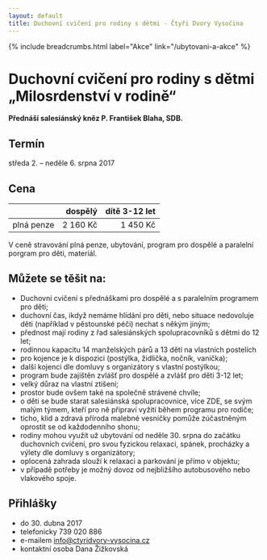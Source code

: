 ```yaml
---
layout: default
title: Duchovní cvičení pro rodiny s dětmi - Čtyři Dvory Vysočina
---
```


{% include breadcrumbs.html label="Akce" link="/ubytovani-a-akce" %}

# Duchovní cvičení pro rodiny s dětmi „Milosrdenství v rodině“

**Přednáší salesiánský kněz P. František Blaha, SDB.**

## Termín

středa 2. – neděle 6. srpna 2017

## Cena

| &nbsp;     | dospělý  | dítě 3-12 let |
|:-----------|---------:|--------------:|
| plná penze | 2 160 Kč |      1 450 Kč |

V ceně stravování plná penze, ubytování, program pro dospělé a paralelní porgram pro děti, materiál.
 
## Můžete se těšit na:

- Duchovní cvičení s přednáškami pro dospělé a s paralelním programem pro děti;
- duchovní čas, ikdyž nemáme hlídání pro děti, nebo situace nedovoluje děti (například v pěstounské péči) nechat s někým jiným;
- přednost mají rodiny z řad salesiánských spolupracovníků s dětmi do 12 let; 
- rodinnou kapacitu 14 manželských párů  a 13 dětí na vlastních postelích 
- pro kojence je k dispozici (postýlka, židlička, nočník, vanička);
- další kojenci dle domluvy s organizátory s vlastní postýlkou;
- program bude zajištěn zvlášť pro dospělé a zvlášť pro děti 3-12 let;
- velký důraz na vlastní ztišení;
- prostor bude ovšem také na společně strávené chvíle;
- o děti se bude starat salesiánská spolupracovnice, více ZDE, se svým malým týmem, kteří pro ně připraví vyžití během programu pro rodiče;
- ticho, klid a zdravá příroda malebné vesničky pomůže zúčastněným oprostit se od každodenního shonu;
- rodiny mohou využít už ubytování od neděle 30. srpna do začátku duchovních cvičení, pro svou fyzickou relaxaci, spánek, procházky a výlety dle domluvy s organizátory;
- oplocená zahrada slouží k relaxaci a parkování je přímo v objektu;
- v případě potřeby je možný dovoz od nejbližšího autobusového nebo vlakového spoje.

## Přihlášky

- do 30. dubna 2017
- telefonicky 739 020 886
- e-mailem info@ctyridvory-vysocina.cz
- kontaktní osoba Dana Žižkovská
